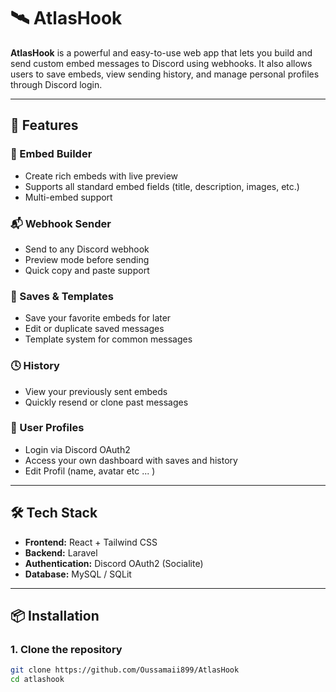 # 🛰️ AtlasHook

**AtlasHook** is a powerful and easy-to-use web app that lets you build and send custom embed messages to Discord using webhooks. It also allows users to save embeds, view sending history, and manage personal profiles through Discord login.

---

## 🚀 Features

### 🎨 Embed Builder
- Create rich embeds with live preview
- Supports all standard embed fields (title, description, images, etc.)
- Multi-embed support

### 📬 Webhook Sender
- Send to any Discord webhook
- Preview mode before sending
- Quick copy and paste support

### 💾 Saves & Templates
- Save your favorite embeds for later
- Edit or duplicate saved messages
- Template system for common messages

### 🕓 History
- View your previously sent embeds
- Quickly resend or clone past messages

### 👤 User Profiles
- Login via Discord OAuth2
- Access your own dashboard with saves and history
- Edit Profil (name, avatar etc ... ) 

---

## 🛠 Tech Stack

- **Frontend:** React + Tailwind CSS
- **Backend:** Laravel
- **Authentication:** Discord OAuth2 (Socialite)
- **Database:** MySQL / SQLit

---

## 📦 Installation

### 1. Clone the repository
```bash
git clone https://github.com/Oussamaii899/AtlasHook
cd atlashook
